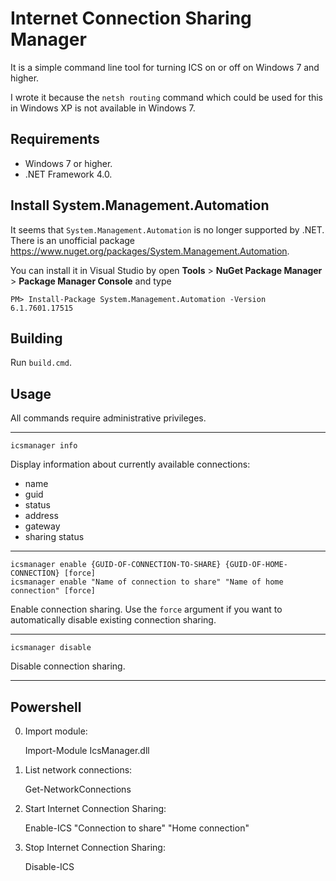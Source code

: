 Internet Connection Sharing Manager
===================================

It is a simple command line tool for turning ICS on or off on Windows 7 and higher.

I wrote it because the `netsh routing` command which could be used for this in Windows XP is not available in Windows 7.


Requirements
------------

* Windows 7 or higher.
* .NET Framework 4.0.

Install System.Management.Automation
------------------------------------
It seems that `System.Management.Automation` is no longer supported by .NET.
There is an unofficial package https://www.nuget.org/packages/System.Management.Automation.

You can install it in Visual Studio by open **Tools** > **NuGet Package Manager** > **Package Manager Console** and type


    PM> Install-Package System.Management.Automation -Version 6.1.7601.17515


Building
--------

Run `build.cmd`.


Usage
-----

All commands require administrative privileges.

---
	
    icsmanager info

Display information about currently available connections:

* name
* guid
* status
* address
* gateway
* sharing status

---

    icsmanager enable {GUID-OF-CONNECTION-TO-SHARE} {GUID-OF-HOME-CONNECTION} [force]
    icsmanager enable "Name of connection to share" "Name of home connection" [force]

Enable connection sharing. Use the `force` argument if you want to automatically disable existing connection sharing.

---

    icsmanager disable

Disable connection sharing.

---

Powershell
----------

0. Import module:

    Import-Module IcsManager.dll

0. List network connections:

    Get-NetworkConnections

0. Start Internet Connection Sharing:

    Enable-ICS "Connection to share" "Home connection"

0. Stop Internet Connection Sharing:

    Disable-ICS

